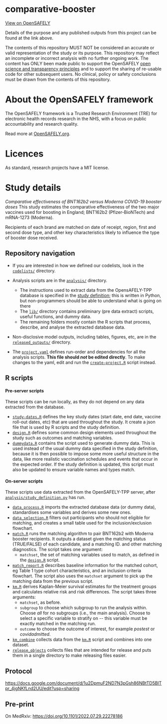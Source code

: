 # comparative-booster

[View on OpenSAFELY](https://jobs.opensafely.org/repo/https%253A%252F%252Fgithub.com%252Fopensafely%252Fcomparative-booster)

Details of the purpose and any published outputs from this project can be found at the link above.

The contents of this repository MUST NOT be considered an accurate or valid representation of the study or its purpose. 
This repository may reflect an incomplete or incorrect analysis with no further ongoing work.
The content has ONLY been made public to support the OpenSAFELY [open science and transparency principles](https://www.opensafely.org/about/#contributing-to-best-practice-around-open-science) and to support the sharing of re-usable code for other subsequent users.
No clinical, policy or safety conclusions must be drawn from the contents of this repository.

# About the OpenSAFELY framework

The OpenSAFELY framework is a Trusted Research Environment (TRE) for electronic
health records research in the NHS, with a focus on public accountability and
research quality.

Read more at [OpenSAFELY.org](https://opensafely.org).

# Licences
As standard, research projects have a MIT license. 


# Study details

*Comparative effectiveness of BNT162b2 versus Moderna COVID-19 booster doses* This study estimates the comparative effectiveness of the two major vaccines used for boosting in England; BNT162b2 (Pfizer-BioNTech) and mRNA-1273 (Moderna).

Recipients of each brand are matched on date of receipt, region, first and second dose type, and other key characteristics likely to influence the type of booster dose received. 

## Repository navigation

-   If you are interested in how we defined our codelists, look in the [`codelists/`](./codelists/) directory.

-   Analysis scripts are in the [`analysis/`](./analysis) directory.

    -   The instructions used to extract data from the OpensAFELY-TPP database is specified in the [study definition](./analysis/study_definition.py); this is written in Python, but non-programmers should be able to understand what is going on there
    -   The [`lib/`](./lib) directory contains preliminary (pre data extract) scripts, useful functions, and dummy data.
    -   The remaining folders mostly contain the R scripts that process, describe, and analyse the extracted database data.

-   Non-disclosive model outputs, including tables, figures, etc, are in the [`released_outputs/`](./released_outputs) directory.

-   The [`project.yaml`](./project.yaml) defines run-order and dependencies for all the analysis scripts. **This file should *not* be edited directly**. To make changes to the yaml, edit and run the [`create-project.R`](./create-project.R) script instead.

## R scripts

#### Pre-server scripts
These scripts can be run locally, as they do not depend on any data extracted from the database. 
-   [`study-dates.R`](./lib/design/study-dates.R) defines the key study dates (start date, end date, vaccine roll-out dates, etc) that are used throughout the study. It create a json file that is used by R scripts and the study definition.
-   [`design.R`](./lib/design/design.R) defines some common design elements used throughout the study such as outcomes and matching variables.
-   [`dummydata.R`](./lib/dummydata/dummydata.R) contains the script used to generate dummy data. This is used instead of the usual dummy data specified in the study definition, because it is then possible to impose some more useful structure in the data, like more realistic vaccination schedules and events that occur in the expected order. If the study definition is updated, this script must also be updated to ensure variable names and types match.

#### On-server scripts
These scripts use data extracted from the OpenSAFELY-TPP server, after [`analysis/study_definition.py`](analysis/R/study_definition.py) has run.
-   [`data_process.R`](./analysis/data_process.R) imports the extracted database data (or dummy data), standardises some variables and derives some new ones.
-   [`data_selection.R`](./analysis/data_selection.R) filters out participants who should not eligible for matching, and creates a small table used for the inclusion/exclusion flowchart.
-   [`match.R`](./analysis/match.R) runs the matching algorithm to pair BNT162b2 with Moderna booster recipients. It outputs a dataset given the matching status (TRUE/FALSE) of each candidate, and a matching ID.  and other matching diagnostics. The script takes one argument:
    -   `matchset`, the set of matching variables used to match, as defined in the [`design.R`](analysis/R/design.R) script.
-   [`match_report.R`](./analysis/match_report.R) describes baseline information for the matched cohort, eg Table 1 type cohort characteristics, and an inclusion criteria flowchart. The script also uses the `matchset` argument to pick up the matching data from the previous script.
-   [`km.R`](./analysis/km.R) derives Kaplan-Meier survival estimates for the treatment groups and calculates relative risk and risk differences. The script takes three arguments:
    -  `matchset`, as before.
    -   `subgroup` to choose which subgroup to run the analysis within. Choose _all_ for no subgroups (i.e., the main analysis). Choose _<variable>_ to select a specific variable to stratify on -- this variable must be exactly matched in the matching run. 
    -   `outcome` to choose the outcome of interest, for example _postest_ or _covidadmitted_.
-   [`km_combine`](./analysis/km_combine.R) collects data from the [`km.R`](./analysis/km.R) script and combines into one dataset.
-   [`release_objects`](./analysis/release_objects.R) collects files that are intended for release and puts them in a single directory to make releasing files easier. 


## Protocol

https://docs.google.com/document/d/1u2DpmuF2ND7N3pGsh86NBtTD5BlTpr_4jgNKfLnd2UU/edit?usp=sharing

## Pre-print

On MedRxiv: https://doi.org/10.1101/2022.07.29.22278186 

